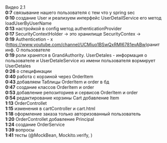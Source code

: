 Видео 2.1    
**0:7** связывание нашего пользователя с тем что у spring sec   
**0:10** создание User и реализуем интерфейс UserDetailService его метод loadUserByUserName   
**0:13** настройкой в config метод authenticationProvider   
**0:17** SecurityContextHolder -> это хранилище SecurityContex ->  
**0:19** Authenticetion - х (https://www.youtube.com/channel/UCMiuo1BSwQxRMl6781evABw)ранит инф. О пользователе   
**0:19** роли хранятся в GrandAuthority. UserDetales - информация о пользователе и UserDetaleService из имени пользователя вормирует UserDetales    
**0:26** о спецификации  
**0:40** работа с корзиной через OrderItem  
**0:43** добавляем Таблицы OrderItem и order в бд   
**0:47** создание классов OrderItem и order  
**0:53** добавление репозиториев и сервисов OrderItem и order  
**0:54** редактирование корзины Cart добавление Item  
**1:13** OrderControllet   
**1:15** изменения в  cartController и cart.html  
**1:18** оформление заказа только авторизованный пользователь   
**1:20** OrderControllet добавление Principal   
**1:24** создание OrderService   
**1:39** вопросы  
**1:41** тесты (@MockBean, Mockito.verify, )  